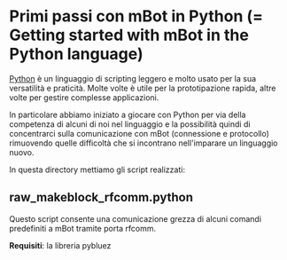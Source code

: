 # Primi passi con mBot in Python (= Getting started with mBot in the Python language)

[Python](http://www.python.org/) è un linguaggio di scripting leggero e molto usato
per la sua versatilità e praticità. Molte volte è utile per la prototipazione rapida,
altre volte per gestire complesse applicazioni.

In particolare abbiamo iniziato a giocare con Python per via della competenza di
alcuni di noi nel linguaggio e la possibilità quindi di concentrarci sulla comunicazione
con mBot (connessione e protocollo) rimuovendo quelle difficoltà che si incontrano nell'imparare
un linguaggio nuovo.

In questa directory mettiamo gli script realizzati:

## raw_makeblock_rfcomm.python

Questo script consente una comunicazione grezza di alcuni comandi predefiniti
a mBot tramite porta rfcomm.

**Requisiti**: la libreria pybluez


